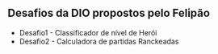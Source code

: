 ## Desafios da DIO propostos pelo Felipão

- Desafio1 - Classificador de nível de Herói
- Desafio2 - Calculadora de partidas Ranckeadas






